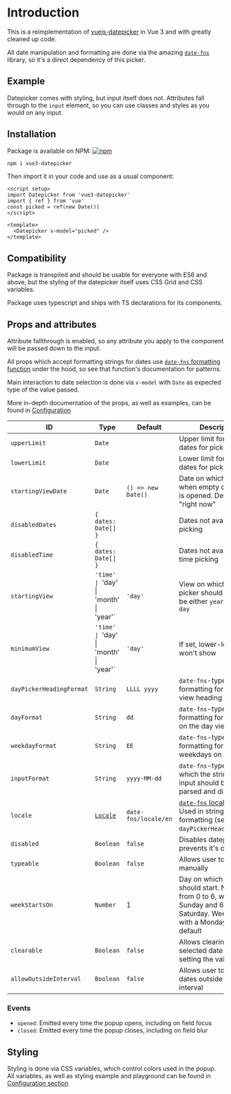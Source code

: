 <script setup>
import Datepicker from '../src/datepicker/Datepicker.vue'
import { ref } from 'vue'
const picked = ref(new Date())

</script>

# Introduction

This is a reimplementation of [vuejs-datepicker](https://github.com/icehaunter/vuejs-datepicker) in Vue 3 and with greatly cleaned up code.

All date manipulation and formatting are done via the amazing [`date-fns`](https://date-fns.org/) library, so it's a direct dependency of this picker.

## Example

Datepicker comes with styling, but input itself does not. Attributes fall through to the `input` element, so you can use classes and styles as you would on any input.

<Datepicker v-model="picked" />

## Installation

Package is available on NPM: [![npm](https://img.shields.io/npm/v/vue3-datepicker)](https://www.npmjs.com/package/vue3-datepicker)

```sh
npm i vue3-datepicker
```

Then import it in your code and use as a usual component:

```vue
<script setup>
import Datepicker from 'vue3-datepicker'
import { ref } from 'vue'
const picked = ref(new Date())
</script>

<template>
  <Datepicker v-model="picked" />
</template>
```

## Compatibility

Package is transpiled and should be usable for everyone with ES6 and above, but the styling of the datepicker itself uses CSS Grid and CSS variables.

Package uses typescript and ships with TS declarations for its components.

## Props and attributes

Attribute fallthrough is enabled, so any attribute you apply to the component will be passed down to the input.

All props which accept formatting strings for dates use [`date-fns` formatting function](https://date-fns.org/docs/format) under the hood, so see that function's documentation for patterns.

Main interaction to date selection is done via `v-model` with `Date` as expected type of the value passed.

More in-depth documentation of the props, as well as examples, can be found in [Configuration](/config)

| ID                       | Type                                                     | Default              | Description                                                                                                                                |
| ------------------------ | -------------------------------------------------------- | -------------------- | ------------------------------------------------------------------------------------------------------------------------------------------ |
| `upperLimit`             | `Date`                                                   |                      | Upper limit for available dates for picking                                                                                                |
| `lowerLimit`             | `Date`                                                   |                      | Lower limit for available dates for picking                                                                                                |
| `startingViewDate`       | `Date`                                                   | `() => new Date()`   | Date on which to focus when empty datepicker is opened. Default is "right now"                                                             |
| `disabledDates`          | `{ dates: Date[] }`                                      |                      | Dates not available for picking                                                                                                            |
| `disabledTime`           | `{ dates: Date[] }`                                      |                      | Dates not available for time picking                                                                                                       |
| `startingView`           | `'time' \| `'day' \| 'month' \| 'year'`                  | `'day'`              | View on which the date picker should open. Can be either `year`, `month`, or `day`                                                         |
| `minimumView`            | `'time' \| `'day' \| 'month' \| 'year'`                  | `'day'`              | If set, lower-level views won't show                                                                                                       |
| `dayPickerHeadingFormat` | `String`                                                 | `LLLL yyyy`          | `date-fns`-type formatting for a day view heading                                                                                          |
| `dayFormat`              | `String`                                                 | `dd`                 | `date-fns`-type formatting for each day on the day view                                                                                    |
| `weekdayFormat`          | `String`                                                 | `EE`                 | `date-fns`-type formatting for a line of weekdays on day view                                                                              |
| `inputFormat`            | `String`                                                 | `yyyy-MM-dd`         | `date-fns`-type format in which the string in the input should be both parsed and displayed                                                |
| `locale`                 | [`Locale`](https://date-fns.org/v2.16.1/docs/I18n#usage) | `date-fns/locale/en` | [`date-fns` locale object](https://date-fns.org/v2.16.1/docs/I18n#usage). Used in string formatting (see default `dayPickerHeadingFormat`) |
| `disabled`               | `Boolean`                                                | `false`              | Disables datepicker and prevents it's opening                                                                                              |
| `typeable`               | `Boolean`                                                | `false`              | Allows user to input date manually                                                                                                         |
| `weekStartsOn`           | `Number`                                                 | 1                    | Day on which the week should start. Number from 0 to 6, where 0 is Sunday and 6 is Saturday. Week starts with a Monday (1) by default      |
| `clearable`              | `Boolean`                                                | `false`              | Allows clearing the selected date and setting the value to `null`                                                                          |
| `allowOutsideInterval`   | `Boolean`                                                | `false`              | Allows user to click dates outside of current interval                                                                                     |

### Events

- `opened`: Emitted every time the popup opens, including on field focus
- `closed`: Emitted every time the popup closes, including on field blur

## Styling

Styling is done via CSS variables, which control colors used in the popup. All variables, as well as styling example and playground can be found in [Configuration section](/config.html#styling-example-and-playground)
